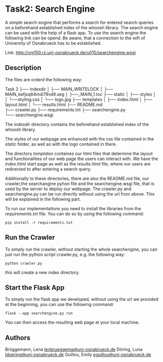 # Task2: Search Engine

A simple search engine that performs a search for entered search queries 
on a beforehand established index of the whoosh library. The search engine
can be used with the help of a flask app. To use the search engine the 
following link can be opend. Be aware, that a connection to the wifi of 
University of Osnabrueck has to be established.

Link: http://vm150.rz.uni-osnabrueck.de/u015/searchengine.wsgi

## Description
The files are orderd the following way:

Task 2
├── indexdir
│   ├── MAIN_WRITELOCK
│   ├── MAIN_kefjsq64mdi79vd9.seg
│   ├──_MAIN_1.toc
├── static
│   ├── styles
│   │   └──styling.css
│   └── logo.jpg
├── templates
│   ├── index.html
│   ├── layout.html
│   └── results.html
├── README.md  
├── crawler.py
├── requirements.txt
├── searchengine.py                                          
└── searchengine.wsgi

The *indexdir* directory contains the beforehand established index of the whoosh library.

The styles of our webpage are enhanced with the css file contained in the *static* folder,
as well as with the logo contained in there.

The directory *templates* containes our html files that determine the layout and functionalities
of our web page the users can interact with. We have the *index.html* start page as well as the 
*results.html* file, where our users are redirected to after entering a search query.

Additionally to these directories, there are also the README.md file, our crawler,the searchangine 
pyhon file and the searchengine.wsgi file, that is used by the server to deploy our webpage. 
The crawler.py and searchengine.py can be run directly without using the url from above. This will
be explained in the following part. 

To run our implementations you need to install the libraries from the *requirements.txt* file. 
You can do so by using the following command:

```console
pip install -r requirements.txt
```

## Run the Crawler
To simply run the crawler, without starting the whole searchengine, you can just run the 
python script crawler.py, e.g. the following way:

```console
python crawler.py 
```

this will create a new index directory.

## Start the Flask App
To simply run the flask app we developed, without using the url we provided at the beginning, 
you can use the following command:

```console
flask --app searchengine.py run 
```

You can then access the resulting web page at your local machine.

## Authors

Brüggemann, Lena 	lenbrueggema@uni-osnabrueck.de 
Döring, Luna 	    ldoering@uni-osnabrueck.de 
Guillou, Emily      eguillou@uni-osnabrueck.de 

